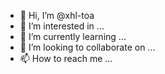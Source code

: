- 👋 Hi, I’m @xhl-toa
- 👀 I’m interested in ...
- 🌱 I’m currently learning ...
- 💞️ I’m looking to collaborate on ...
- 📫 How to reach me ...

<!---
xhl-toa/xhl-toa is a ✨ special ✨ repository because its `README.md` (this file) appears on your GitHub profile.
You can click the Preview link to take a look at your changes.
--->
